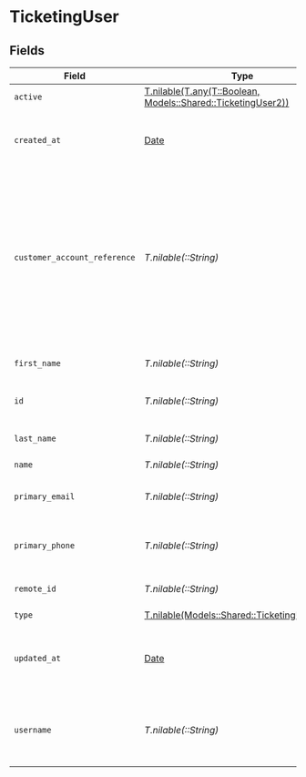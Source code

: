 # TicketingUser


## Fields

| Field                                                                                                                                             | Type                                                                                                                                              | Required                                                                                                                                          | Description                                                                                                                                       | Example                                                                                                                                           |
| ------------------------------------------------------------------------------------------------------------------------------------------------- | ------------------------------------------------------------------------------------------------------------------------------------------------- | ------------------------------------------------------------------------------------------------------------------------------------------------- | ------------------------------------------------------------------------------------------------------------------------------------------------- | ------------------------------------------------------------------------------------------------------------------------------------------------- |
| `active`                                                                                                                                          | [T.nilable(T.any(T::Boolean, Models::Shared::TicketingUser2))](../../models/shared/ticketinguseractive.md)                                        | :heavy_minus_sign:                                                                                                                                | If the user is active                                                                                                                             | true                                                                                                                                              |
| `created_at`                                                                                                                                      | [Date](https://ruby-doc.org/stdlib-2.6.1/libdoc/date/rdoc/Date.html)                                                                              | :heavy_minus_sign:                                                                                                                                | The timestamp when the record was created                                                                                                         | 2021-01-01T01:01:01.000Z                                                                                                                          |
| `customer_account_reference`                                                                                                                      | *T.nilable(::String)*                                                                                                                             | :heavy_minus_sign:                                                                                                                                | The unique account reference assigned as an external user (e.g. the customer account identifier registered on the customer-facing site or portal) | JohnDoe123                                                                                                                                        |
| `first_name`                                                                                                                                      | *T.nilable(::String)*                                                                                                                             | :heavy_minus_sign:                                                                                                                                | The first name of the user                                                                                                                        | John                                                                                                                                              |
| `id`                                                                                                                                              | *T.nilable(::String)*                                                                                                                             | :heavy_minus_sign:                                                                                                                                | Unique identifier                                                                                                                                 | 8187e5da-dc77-475e-9949-af0f1fa4e4e3                                                                                                              |
| `last_name`                                                                                                                                       | *T.nilable(::String)*                                                                                                                             | :heavy_minus_sign:                                                                                                                                | The last name of the user                                                                                                                         | Doe                                                                                                                                               |
| `name`                                                                                                                                            | *T.nilable(::String)*                                                                                                                             | :heavy_minus_sign:                                                                                                                                | John Doe                                                                                                                                          | John Doe                                                                                                                                          |
| `primary_email`                                                                                                                                   | *T.nilable(::String)*                                                                                                                             | :heavy_minus_sign:                                                                                                                                | The user's primary email address                                                                                                                  | john.doe@example.com                                                                                                                              |
| `primary_phone`                                                                                                                                   | *T.nilable(::String)*                                                                                                                             | :heavy_minus_sign:                                                                                                                                | The user's primary phone number                                                                                                                   | 555-5555-5555                                                                                                                                     |
| `remote_id`                                                                                                                                       | *T.nilable(::String)*                                                                                                                             | :heavy_minus_sign:                                                                                                                                | Provider's unique identifier                                                                                                                      | 8187e5da-dc77-475e-9949-af0f1fa4e4e3                                                                                                              |
| `type`                                                                                                                                            | [T.nilable(Models::Shared::TicketingUserType)](../../models/shared/ticketingusertype.md)                                                          | :heavy_minus_sign:                                                                                                                                | N/A                                                                                                                                               |                                                                                                                                                   |
| `updated_at`                                                                                                                                      | [Date](https://ruby-doc.org/stdlib-2.6.1/libdoc/date/rdoc/Date.html)                                                                              | :heavy_minus_sign:                                                                                                                                | The timestamp when the record was last updated                                                                                                    | 2021-01-01T01:01:01.000Z                                                                                                                          |
| `username`                                                                                                                                        | *T.nilable(::String)*                                                                                                                             | :heavy_minus_sign:                                                                                                                                | The username of the user in the provider system                                                                                                   | johndoe                                                                                                                                           |
